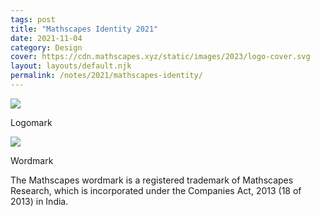 ```yaml
---
tags: post
title: "Mathscapes Identity 2021"
date: 2021-11-04
category: Design
cover: https://cdn.mathscapes.xyz/static/images/2023/logo-cover.svg
layout: layouts/default.njk
permalink: /notes/2021/mathscapes-identity/
--- 
```


<img src="https://cdn.mathscapes.xyz/static/images/2023/logomark-construction.svg"/>

Logomark

<img src="https://cdn.mathscapes.xyz/static/images/2023/wordmark-construction.svg"/>

Wordmark

The Mathscapes wordmark is a registered trademark of Mathscapes Research, which is incorporated under the Companies Act, 2013 (18 of 2013) in India.